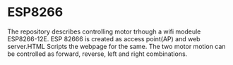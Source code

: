 # ESP8266

The repository describes controlling motor trhough a wifi modeule ESP8266-12E. ESP 82666 is created as access point(AP) and web server.HTML Scripts the webpage for the same. The two motor motion can be controlled as forward, reverse, left and right combinations.

